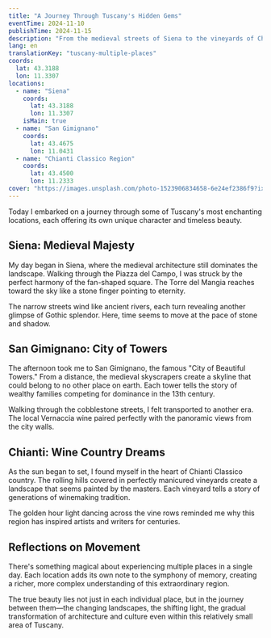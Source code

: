 ```yaml
---
title: "A Journey Through Tuscany's Hidden Gems"
eventTime: 2024-11-10
publishTime: 2024-11-15
description: "From the medieval streets of Siena to the vineyards of Chianti, exploring multiple enchanting locations in one unforgettable day."
lang: en
translationKey: "tuscany-multiple-places"
coords:
  lat: 43.3188
  lon: 11.3307
locations:
  - name: "Siena"
    coords:
      lat: 43.3188
      lon: 11.3307
    isMain: true
  - name: "San Gimignano"
    coords:
      lat: 43.4675
      lon: 11.0431
  - name: "Chianti Classico Region"
    coords:
      lat: 43.4500
      lon: 11.2333
cover: "https://images.unsplash.com/photo-1523906834658-6e24ef2386f9?ixlib=rb-4.0.3&ixid=M3wxMjA3fDB8MHxwaG90by1wYWdlfHx8fGVufDB8fHx8fA%3D%3D&auto=format&fit=crop&w=2066&q=80"
---
```


Today I embarked on a journey through some of Tuscany's most enchanting locations, each offering its own unique character and timeless beauty.

## Siena: Medieval Majesty

My day began in Siena, where the medieval architecture still dominates the landscape. Walking through the Piazza del Campo, I was struck by the perfect harmony of the fan-shaped square. The Torre del Mangia reaches toward the sky like a stone finger pointing to eternity.

The narrow streets wind like ancient rivers, each turn revealing another glimpse of Gothic splendor. Here, time seems to move at the pace of stone and shadow.

## San Gimignano: City of Towers

The afternoon took me to San Gimignano, the famous "City of Beautiful Towers." From a distance, the medieval skyscrapers create a skyline that could belong to no other place on earth. Each tower tells the story of wealthy families competing for dominance in the 13th century.

Walking through the cobblestone streets, I felt transported to another era. The local Vernaccia wine paired perfectly with the panoramic views from the city walls.

## Chianti: Wine Country Dreams

As the sun began to set, I found myself in the heart of Chianti Classico country. The rolling hills covered in perfectly manicured vineyards create a landscape that seems painted by the masters. Each vineyard tells a story of generations of winemaking tradition.

The golden hour light dancing across the vine rows reminded me why this region has inspired artists and writers for centuries.

## Reflections on Movement

There's something magical about experiencing multiple places in a single day. Each location adds its own note to the symphony of memory, creating a richer, more complex understanding of this extraordinary region.

The true beauty lies not just in each individual place, but in the journey between them—the changing landscapes, the shifting light, the gradual transformation of architecture and culture even within this relatively small area of Tuscany.